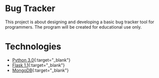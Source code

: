 # Bug Tracker
This project is about designing and developing a basic bug tracker tool for programmers.
The program will be created for educational use only.

# Technologies
- [Python 3.0](https://www.python.org/){:target="_blank"}
- [Flask 1.1](https://flask.palletsprojects.com/en/1.1.x/){:target="_blank"}
- [MongoDB](https://www.mongodb.com/3){:target="_blank"}

